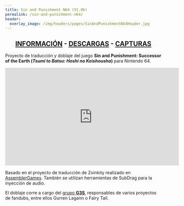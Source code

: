 ```yaml
---
title: Sin and Punishment N64 (V1.0b)
permalink: /sin-and-punishment-n64/
header:
  overlay_image: /img/headers/pages/SinAndPunishmentN64Header.jpg
---
```


<h2 style="text-align: center;"><strong><a href="/sin-and-punishment-n64/informacion/">INFORMACIÓN</a> - <a href="/sin-and-punishment-n64/descargar/">DESCARGAS</a> - <a href="/sin-and-punishment-n64/capturas-2/">CAPTURAS</a></strong></h2>

Proyecto de traducción y doblaje del juego **Sin and Punishment: Successor of the Earth 
(_Tsumi to Batsu: Hoshi no Keishousha_)** para Nintendo 64.

<center><iframe width="560" height="315" src="https://www.youtube-nocookie.com/embed/32nxXdVDGwY?rel=0" frameborder="0" allow="accelerometer; autoplay; encrypted-media; gyroscope; picture-in-picture" allowfullscreen></iframe></center>

Basado en el proyecto de traducción de Zoinkity realizado en 
[AssemblerGames](http://www.assemblergames.com/forums/showthread.php?47187-Sin-and-Punishment-and-other-jap-only-titels-translation). 
También se utilizan herramientas de SubDrag para la inyección de audio.

El doblaje corre a cargo del [grupo **G3S**](http://www.estudiosg3s.com/), responsables 
de varios proyectos de fandubs, entre ellos Gurren Lagann o Fairy Tail.
